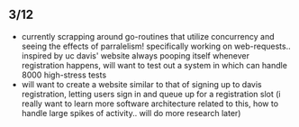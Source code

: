 ## 3/12

- currently scrapping around go-routines that utilize concurrency and seeing the effects of parralelism! specifically working on web-requests.. inspired by uc davis' website always pooping itself whenever registration happens, will want to test out a system in which can handle 8000 high-stress tests
- will want to create a website similar to that of signing up to davis registration, letting users sign in and queue up for a registration slot (i really want to learn more software architecture related to this, how to handle large spikes of activity.. will do more research later)
